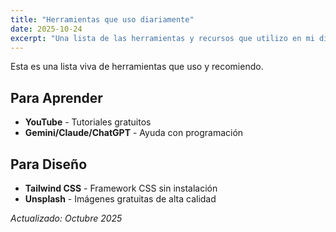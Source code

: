 ```yaml
---
title: "Herramientas que uso diariamente"
date: 2025-10-24
excerpt: "Una lista de las herramientas y recursos que utilizo en mi día a día."
---
```


Esta es una lista viva de herramientas que uso y recomiendo.


## Para Aprender
- **YouTube** - Tutoriales gratuitos
- **Gemini/Claude/ChatGPT** - Ayuda con programación

## Para Diseño
- **Tailwind CSS** - Framework CSS sin instalación
- **Unsplash** - Imágenes gratuitas de alta calidad

*Actualizado: Octubre 2025*